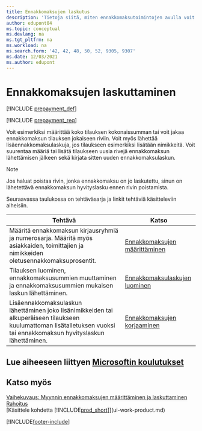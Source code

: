 ```yaml
---
title: Ennakkomaksujen laskutus
description: 'Tietoja siitä, miten ennakkomaksutoimintojen avulla voit laskuttaa ja kerätä asiakkailta talletuksia tai suorittaa talletuksia toimittajille Business Centralissa.'
author: edupont04
ms.topic: conceptual
ms.devlang: na
ms.tgt_pltfrm: na
ms.workload: na
ms.search.form: '42, 42, 48, 50, 52, 9305, 9307'
ms.date: 12/03/2021
ms.author: edupont
---
```

# <a name="invoicing-prepayments" />Ennakkomaksujen laskuttaminen

[!INCLUDE [prepayment_def](includes/prepayment_def.md)]

[!INCLUDE [prepayment_req](includes/prepayment_req.md)]

Voit esimerkiksi määrittää koko tilauksen kokonaissumman tai voit jakaa ennakkomaksun tilauksen jokaiseen riviin. Voit myös lähettää lisäennakkomaksulaskuja, jos tilaukseen esimerkiksi lisätään nimikkeitä. Voit suurentaa määriä tai lisätä tilaukseen uusia rivejä ennakkomaksun lähettämisen jälkeen sekä kirjata sitten uuden ennakkomaksulaskun.  

> [!NOTE]
> Jos haluat poistaa rivin, jonka ennakkomaksu on jo laskutettu, sinun on lähetettävä ennakkomaksun hyvityslasku ennen rivin poistamista.

Seuraavassa taulukossa on tehtäväsarja ja linkit tehtäviä käsitteleviin aiheisiin.

|**Tehtävä**|**Katso**|  
|------------|-------------|  
|Määritä ennakkomaksun kirjausryhmiä ja numerosarja. Määritä myös asiakkaiden, toimittajien ja nimikkeiden oletusennakkomaksuprosentit.|[Ennakkomaksujen määrittäminen](finance-set-up-prepayments.md)|
|Tilauksen luominen, ennakkomaksusummien muuttaminen ja ennakkomaksusummien mukaisen laskun lähettäminen.|[Ennakkomaksulaskujen luominen](finance-how-to-create-prepayment-invoices.md)|  
|Lisäennakkomaksulaskun lähettäminen joko lisänimikkeiden tai alkuperäiseen tilaukseen kuulumattoman lisätalletuksen vuoksi tai ennakkomaksun hyvityslaskun lähettäminen.|[Ennakkomaksujen korjaaminen](finance-how-to-correct-prepayments.md)|  

## <a name="see-related-microsoft-trainingtrainingmodulesprepayment-invoices-dynamics--business-centralindex" />Lue aiheeseen liittyen [Microsoftin koulutukset](/training/modules/prepayment-invoices-dynamics-365-business-central/index)

## <a name="see-also" />Katso myös

[Vaihekuvaus: Myynnin ennakkomaksujen määrittäminen ja laskuttaminen](walkthrough-setting-up-and-invoicing-sales-prepayments.md)  
[Rahoitus](finance.md)  
[Käsittele kohdetta [!INCLUDE[prod_short](includes/prod_short.md)]](ui-work-product.md)  


[!INCLUDE[footer-include](includes/footer-banner.md)]
